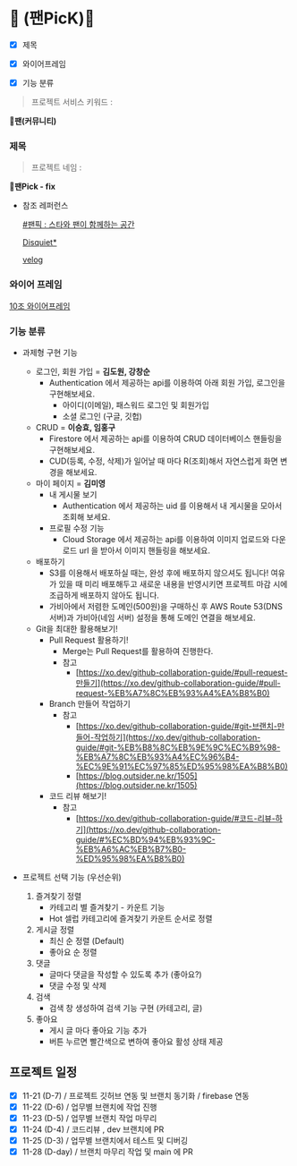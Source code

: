 # 🎈 (팬PicK)📝


- [x]  제목
- [x]  와이어프레임
- [x]  기능 분류


> 프로젝트 서비스 키워드 : 


🚩**팬(커뮤니티)**

> 


### 제목

> 프로젝트 네임 :

🚩**팬Pick - fix**
> 


- 참조 레퍼런스
    
    [#팬픽 : 스타와 팬이 함께하는 공간](https://shopfanpick.com/)
    
    [Disquiet*](https://disquiet.io/)
    
    [velog](https://velog.io/)
    


### 와이어 프레임

[10조 와이어프레임](https://xd.adobe.com/view/400da440-ac14-4f56-9d0c-c401c6708c34-155e/)


### 기능 분류

- 과제형 구현 기능
    - 로그인, 회원 가입 = **김도원, 강창순**
        - Authentication 에서 제공하는 api를 이용하여 아래 회원 가입, 로그인을 구현해보세요.
            - 아이디(이메일), 패스워드 로그인 및 회원가입
            - 소셜 로그인 (구글, 깃헙)
    - CRUD = **이승효, 임홍구**
        - Firestore 에서 제공하는 api를 이용하여 CRUD 데이터베이스 핸들링을 구현해보세요.
        - CUD(등록, 수정, 삭제)가 일어날 때 마다 R(조회)해서 자연스럽게 화면 변경을 해보세요.
    - 마이 페이지 = **김미영**
        - 내 게시물 보기
            - Authentication 에서 제공하는 uid 를 이용해서 내 게시물을 모아서 조회해 보세요.
        - 프로필 수정 기능
            - Cloud Storage 에서 제공하는 api를 이용하여 이미지 업로드와 다운로드 url 을 받아서 이미지 핸들링을 해보세요.
    - 배포하기
        - S3를 이용해서 배포하실 때는, 완성 후에 배포하지 않으셔도 됩니다! 여유가 있을 때 미리 배포해두고 새로운 내용을 반영시키면 프로젝트 마감 시에 조급하게 배포하지 않아도 됩니다.
        - 가비아에서 저렴한 도메인(500원)을 구매하신 후 AWS Route 53(DNS 서버)과 가비아(네임 서버) 설정을 통해 도메인 연결을 해보세요.
    - Git을 최대한 활용해보기!
        - Pull Request 활용하기!
            - Merge는 Pull Request를 활용하여 진행한다.
            - 참고
                - [https://xo.dev/github-collaboration-guide/#pull-request-만들기](https://xo.dev/github-collaboration-guide/#pull-request-%EB%A7%8C%EB%93%A4%EA%B8%B0)
        - Branch 만들어 작업하기
            - 참고
                - [https://xo.dev/github-collaboration-guide/#git-브랜치-만들어-작업하기](https://xo.dev/github-collaboration-guide/#git-%EB%B8%8C%EB%9E%9C%EC%B9%98-%EB%A7%8C%EB%93%A4%EC%96%B4-%EC%9E%91%EC%97%85%ED%95%98%EA%B8%B0)
                - [https://blog.outsider.ne.kr/1505](https://blog.outsider.ne.kr/1505)
        - 코드 리뷰 해보기!
            - 참고
                - [https://xo.dev/github-collaboration-guide/#코드-리뷰-하기](https://xo.dev/github-collaboration-guide/#%EC%BD%94%EB%93%9C-%EB%A6%AC%EB%B7%B0-%ED%95%98%EA%B8%B0)


- 프로젝트 선택 기능 (우선순위)
    
    
    1. 즐겨찾기 정렬
        - 카테고리 별 즐겨찾기 - 카운트 기능
        - Hot 셀럽 카테고리에 즐겨찾기 카운트 순서로 정렬
    2. 게시글 정렬
        - 최신 순 정렬 (Default)
        - 좋아요 순 정렬
    3. 댓글
        - 글마다 댓글을 작성할 수 있도록 추가 (좋아요?)
        - 댓글 수정 및 삭제
    4. 검색
        - 검색 창 생성하여 검색 기능 구현 (카테고리, 글)
    5. 좋아요
        - 게시 글 마다 좋아요 기능 추가
        - 버튼 누르면 빨간색으로 변하여 좋아요 활성 상태 제공
    


## 프로젝트 일정

- [x]  11-21 (D-7) / 프로젝트 깃허브 연동 및 브랜치 동기화 / firebase 연동
- [x]  11-22 (D-6) / 업무별 브랜치에 작업 진행
- [x]  11-23 (D-5) / 업무별 브랜치 작업 마무리
- [x]  11-24 (D-4) / 코드리뷰 , dev 브랜치에 PR
- [x]  11-25 (D-3) / 업무별 브랜치에서 테스트 및 디버깅
- [x]  11-28 (D-day) / 브랜치 마무리 작업 및 main 에 PR
